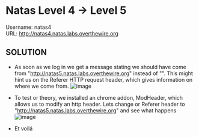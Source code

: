 # Natas Level 4 → Level 5

Username: natas4 <br>
URL:      http://natas4.natas.labs.overthewire.org

## SOLUTION

- As soon as we log in we get a message stating we should have come from "http://natas5.natas.labs.overthewire.org" instead of "". This might hint us on the Referer HTTP request header, which gives information on where we come from. 
 ![image](https://user-images.githubusercontent.com/44790709/206006755-1c079507-57e9-4d78-b09c-ba2fd4189fd6.png)

- To test or theory, we installed an chrome addon, ModHeader, which allows us to modify an http header. Lets change or Referer header to "http://natas5.natas.labs.overthewire.org" and see  what happens
![image](https://user-images.githubusercontent.com/44790709/206006670-a121c7b7-8d0b-43cf-ba86-61cca315afa9.png)


- Et voilá
